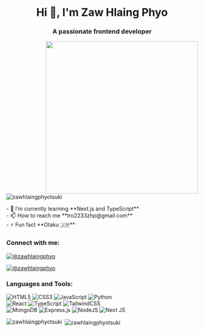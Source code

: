 <h1 align="center">Hi 👋, I'm Zaw Hlaing Phyo</h1> 
<h3 align="center">A passionate frontend developer</h3>
<img align="right" alt"Akane Kurokawa" width="400" src="https://media1.tenor.com/m/DQTx0EdSdX8AAAAC/akane-kurokawa-kurokawa-akane.gif">
<p align="left"> <img src="https://komarev.com/ghpvc/?username=zawhlaingphyotsuki&label=Profile%20views&color=0e75b6&style=flat" alt="zawhlaingphyotsuki" /> </p>
- 🌱 I’m currently learning **Next.js and TypeScript** <br>
- 📫 How to reach me **tro2233zhp@gmail.com** <br>
- ⚡ Fun fact **Otaku 🇯🇵** <br>
<h3 align="left">Connect with me:</h3>
<p align="left">
<p align="left"> <a href="https://twitter.com/@zawhlaingphyo" target="blank"><img src="https://img.shields.io/badge/X-%23000000.svg?style=for-the-badge&logo=X&logoColor=white" alt="@zawhlaingphyo" /></a> </p>
<p align="left"> <a href="https://www.facebook.com/ZawHlaingPhyo.23" target="blank"><img src="https://img.shields.io/badge/Facebook-%231877F2.svg?style=for-the-badge&logo=Facebook&logoColor=white" alt="@zawhlaingphyo" /></a> </p>
</p>
<h3 align="left">Languages and Tools:</h3>

![HTML5](https://img.shields.io/badge/html5-%23E34F26.svg?style=for-the-badge&logo=html5&logoColor=white)
![CSS3](https://img.shields.io/badge/css3-%231572B6.svg?style=for-the-badge&logo=css3&logoColor=white)
![JavaScript](https://img.shields.io/badge/javascript-%23323330.svg?style=for-the-badge&logo=javascript&logoColor=%23F7DF1E)
![Python](https://img.shields.io/badge/python-3670A0?style=for-the-badge&logo=python&logoColor=ffdd54)
<br/>
![React](https://img.shields.io/badge/react-%2320232a.svg?style=for-the-badge&logo=react&logoColor=%2361DAFB)
![TypeScript](https://img.shields.io/badge/typescript-%23007ACC.svg?style=for-the-badge&logo=typescript&logoColor=white)
![TailwindCSS](https://img.shields.io/badge/tailwindcss-%2338B2AC.svg?style=for-the-badge&logo=tailwind-css&logoColor=white)
<br/>
![MongoDB](https://img.shields.io/badge/MongoDB-%234ea94b.svg?style=for-the-badge&logo=mongodb&logoColor=white)
![Express.js](https://img.shields.io/badge/express.js-%23404d59.svg?style=for-the-badge&logo=express&logoColor=%2361DAFB)
![NodeJS](https://img.shields.io/badge/node.js-6DA55F?style=for-the-badge&logo=node.js&logoColor=white)
![Next JS](https://img.shields.io/badge/Next-black?style=for-the-badge&logo=next.js&logoColor=white)

<p><img align="left" src="https://github-readme-stats.vercel.app/api/top-langs?username=zawhlaingphyotsuki&show_icons=true&locale=en&layout=compact" alt="zawhlaingphyotsuki" /></p>
<p>&nbsp;<img align="center" src="https://github-readme-stats.vercel.app/api?username=ZawHlaingPhyoTsuki&theme=radical&hide_border=false&include_all_commits=true&count_private=true" alt="zawhlaingphyotsuki" /></p>

